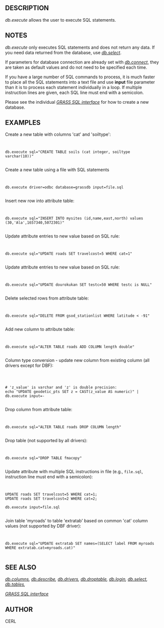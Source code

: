 
## DESCRIPTION

*db.execute* allows the user to execute SQL statements.

## NOTES

*db.execute* only executes SQL statements and does not return
any data. If you need data returned from the database, use
*[db.select](db.select.html)*.

If parameters for database connection are already set with
*[db.connect](db.connect.html)*, they are taken as default
values and do not need to be specified each time.

If you have a large number of SQL commands to process, it is much
faster to place all the SQL statements into a text file and
use **input** file parameter than it is to process each statement
individually in a loop. If multiple instruction lines are given, each
SQL line must end with a semicolon.

Please see the individual *[GRASS SQL interface](sql.html)*
for how to create a new database.

## EXAMPLES

Create a new table with columns 'cat' and 'soiltype':

```


db.execute sql="CREATE TABLE soils (cat integer, soiltype varchar(10))"


```

Create a new table using a file with SQL statements

```


db.execute driver=odbc database=grassdb input=file.sql


```

Insert new row into attribute table:

```


db.execute sql="INSERT INTO mysites (id,name,east,north) values (30,'Ala',1657340,5072301)"


```

Update attribute entries to new value based on SQL rule:

```


db.execute sql="UPDATE roads SET travelcost=5 WHERE cat=1"


```

Update attribute entries to new value based on SQL rule:

```


db.execute sql="UPDATE dourokukan SET testc=50 WHERE testc is NULL"


```

Delete selected rows from attribute table:

```


db.execute sql="DELETE FROM gsod_stationlist WHERE latitude < -91"


```

Add new column to attribute table:

```


db.execute sql="ALTER TABLE roads ADD COLUMN length double"


```

Column type conversion - update new column from existing column (all
drivers except for DBF):

```



# 'z_value' is varchar and 'z' is double precision:
echo "UPDATE geodetic_pts SET z = CAST(z_value AS numeric)" | db.execute input=-


```

Drop column from attribute table:

```


db.execute sql="ALTER TABLE roads DROP COLUMN length"


```

Drop table (not supported by all drivers):

```


db.execute sql="DROP TABLE fmacopy"


```

Update attribute with multiple SQL instructions in file
(e.g., `file.sql`, instruction line must end with a semicolon):

```


UPDATE roads SET travelcost=5 WHERE cat=1;
UPDATE roads SET travelcost=2 WHERE cat=2;

db.execute input=file.sql


```

Join table 'myroads' to table 'extratab' based on common 'cat' column
values (not supported by DBF driver):

```


db.execute sql="UPDATE extratab SET names=(SELECT label FROM myroads WHERE extratab.cat=myroads.cat)"


```

## SEE ALSO

*[db.columns](db.columns.html),
[db.describe](db.describe.html),
[db.drivers](db.drivers.html),
[db.droptable](db.droptable.html),
[db.login](db.login.html),
[db.select](db.select.html),
[db.tables](db.tables.html),*

*[GRASS SQL interface](sql.html)*

## AUTHOR

CERL
